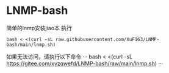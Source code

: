 # LNMP-bash
简单的lnmp安装jiao本
执行

```
bash < <(curl -sL raw.githubusercontent.com/XuF163/LNMP-bash/main/lnmp.sh)
```

如果无法访问，请执行以下命令
···
bash < <(curl -sL https://gitee.com/xyzqwefd/LNMP-bash/raw/main/lnmp.sh)
···
